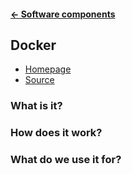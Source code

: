 #### [← Software components](docs/software-components/README.md)
## Docker
* [Homepage](https://www.docker.com/docker-engine)
* [Source](https://github.com/docker/docker)

### What is it?

### How does it work?

### What do we use it for?
